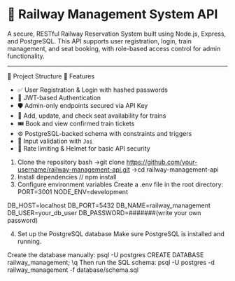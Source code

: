 # 🚂 Railway Management System API

A secure, RESTful Railway Reservation System built using Node.js, Express, and PostgreSQL. This API supports user registration, login, train management, and seat booking, with role-based access control for admin functionality.

---

 📁 Project Structure
🧪 Features

- ✅ User Registration & Login with hashed passwords
- 🔐 JWT-based Authentication
- 🛡️ Admin-only endpoints secured via API Key
- 🚆 Add, update, and check seat availability for trains
- 🎟 Book and view confirmed train tickets
- ⚙️ PostgreSQL-backed schema with constraints and triggers
- 🧾 Input validation with `Joi`
- 🧱 Rate limiting & Helmet for basic API security
  
1. Clone the repository
bash
->git clone https://github.com/your-username/railway-management-api.git
->cd railway-management-api
2. Install dependencies //
   npm install
3. Configure environment variables
   Create a .env file in the root directory:
   PORT=3001
NODE_ENV=development

DB_HOST=localhost
DB_PORT=5432
DB_NAME=railway_management
DB_USER=your_db_user
DB_PASSWORD=#######(write your own password)

4. Set up the PostgreSQL database
Make sure PostgreSQL is installed and running.

Create the database manually:
psql -U postgres
CREATE DATABASE railway_management;
\q
Then run the SQL schema:
psql -U postgres -d railway_management -f database/schema.sql

